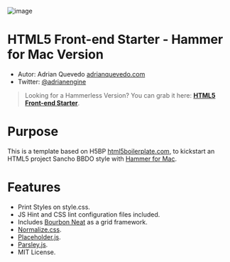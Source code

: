 ![image](https://dl.dropboxusercontent.com/u/2402696/external/logo-sancho.png)

HTML5 Front-end Starter - Hammer for Mac Version
===================================================

- Autor: Adrian Quevedo [adrianquevedo.com](http://adrianquevedo.com)
- Twitter: [@adrianengine](http://twitter.com/adrianengine)

> Looking for a Hammerless Version? You can grab it here: [**HTML5 Front-end Starter**](https://github.com/sanchobbdo/front-end-starter).

Purpose
=======

This is a template based on H5BP [html5boilerplate.com](http://html5boilerplate.com), to kickstart an HTML5 project Sancho BBDO style with [Hammer for Mac](http://hammerformac.com/).

Features
========

- Print Styles on style.css.
- JS Hint and CSS lint configuration files included.
- Includes [Bourbon Neat](http://neat.bourbon.io/) as a grid framework.
- [Normalize.css](http://necolas.github.com/normalize.css/).
- [Placeholder.js](http://mths.be/placeholder).
- [Parsley.js](http://parsleyjs.org/).
- MIT License.